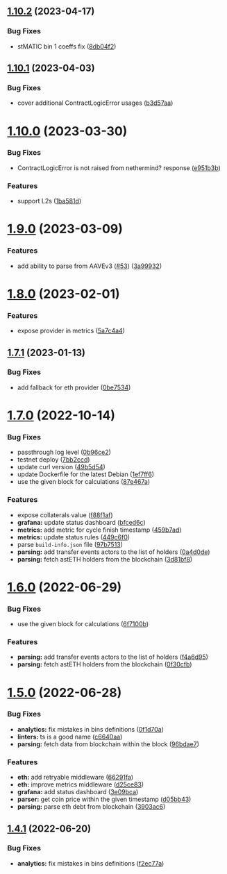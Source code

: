 ## [1.10.2](https://github.com/lidofinance/aave-collaterals-bot/compare/1.10.1...1.10.2) (2023-04-17)


### Bug Fixes

* stMATIC bin 1 coeffs fix ([8db04f2](https://github.com/lidofinance/aave-collaterals-bot/commit/8db04f21dd7e7cbd15275c6c262784c745ac4e69))



## [1.10.1](https://github.com/lidofinance/aave-collaterals-bot/compare/1.10.0...1.10.1) (2023-04-03)


### Bug Fixes

* cover additional ContractLogicError usages ([b3d57aa](https://github.com/lidofinance/aave-collaterals-bot/commit/b3d57aa57183ed3bda572117844e77f0b5569991))



# [1.10.0](https://github.com/lidofinance/aave-collaterals-bot/compare/1.9.0...1.10.0) (2023-03-30)


### Bug Fixes

* ContractLogicError is not raised from nethermind? response ([e951b3b](https://github.com/lidofinance/aave-collaterals-bot/commit/e951b3b5e4ea2968adc067e9f0378adc25e3c924))


### Features

* support L2s ([1ba581d](https://github.com/lidofinance/aave-collaterals-bot/commit/1ba581db49263fe5acb977163431575a7df1e3e8))



# [1.9.0](https://github.com/lidofinance/aave-collaterals-bot/compare/1.8.0...1.9.0) (2023-03-09)


### Features

* add ability to parse from AAVEv3 ([#53](https://github.com/lidofinance/aave-collaterals-bot/issues/53)) ([3a99932](https://github.com/lidofinance/aave-collaterals-bot/commit/3a9993298c264950e8df60773e65b854bd601a00))



# [1.8.0](https://github.com/lidofinance/aave-collaterals-bot/compare/1.7.1...1.8.0) (2023-02-01)


### Features

* expose provider in metrics ([5a7c4a4](https://github.com/lidofinance/aave-collaterals-bot/commit/5a7c4a4dc44bf7a4599b877aadc21cabe7e9873d))



## [1.7.1](https://github.com/lidofinance/aave-collaterals-bot/compare/1.7.0...1.7.1) (2023-01-13)


### Bug Fixes

* add fallback for eth provider ([0be7534](https://github.com/lidofinance/aave-collaterals-bot/commit/0be7534ad32d4f70cd8b86c3628b1256219714b1))



# [1.7.0](https://github.com/lidofinance/aave-collaterals-bot/compare/1.6.0...1.7.0) (2022-10-14)


### Bug Fixes

* passthrough log level ([0b96ce2](https://github.com/lidofinance/aave-collaterals-bot/commit/0b96ce2adfc26a8feaaf41ee24dd334578014547))
* testnet deploy ([7bb2ccd](https://github.com/lidofinance/aave-collaterals-bot/commit/7bb2ccdd716067560d0872959b019839263b499d))
* update curl version ([49b5d54](https://github.com/lidofinance/aave-collaterals-bot/commit/49b5d54efc9eb320382906a3589ce1004904da0d))
* update Dockerfile for the latest Debian ([1ef7ff6](https://github.com/lidofinance/aave-collaterals-bot/commit/1ef7ff6dc32fb59f1a439b918db80cd3910e6bf5))
* use the given block for calculations ([87e467a](https://github.com/lidofinance/aave-collaterals-bot/commit/87e467a36191598c3c0ca19fcf5a73338f441556))


### Features

* expose collaterals value ([f88f1af](https://github.com/lidofinance/aave-collaterals-bot/commit/f88f1af97ab0296db01e847e79985cee10d702a6))
* **grafana:** update status dashboard ([bfced6c](https://github.com/lidofinance/aave-collaterals-bot/commit/bfced6c4a2e5a964393406905d527fc8773a9efc))
* **metrics:** add metric for cycle finish timestamp ([459b7ad](https://github.com/lidofinance/aave-collaterals-bot/commit/459b7adc379dd48b6ece778d97156d99db4eeae0))
* **metrics:** update status rules ([449c6f0](https://github.com/lidofinance/aave-collaterals-bot/commit/449c6f08358c416f6f0e98eb3419cd226791c237))
* parse `build-info.json` file ([97b7513](https://github.com/lidofinance/aave-collaterals-bot/commit/97b75132f04badaee18e9a0eab109da69c057185))
* **parsing:** add transfer events actors to the list of holders ([0a4d0de](https://github.com/lidofinance/aave-collaterals-bot/commit/0a4d0dec785b5573b3053e85761a22401e5c6e47))
* **parsing:** fetch astETH holders from the blockchain ([3d81bf8](https://github.com/lidofinance/aave-collaterals-bot/commit/3d81bf87f561b6ff8637afe0610526953d2b274b))



# [1.6.0](https://github.com/lidofinance/aave-collaterals-bot/compare/1.5.0...1.6.0) (2022-06-29)


### Bug Fixes

* use the given block for calculations ([6f7100b](https://github.com/lidofinance/aave-collaterals-bot/commit/6f7100b2d9e225a7c77af41b70997d4339638bcf))


### Features

* **parsing:** add transfer events actors to the list of holders ([f4a6d95](https://github.com/lidofinance/aave-collaterals-bot/commit/f4a6d95001939452071ca727cb2b0974f8350060))
* **parsing:** fetch astETH holders from the blockchain ([0f30cfb](https://github.com/lidofinance/aave-collaterals-bot/commit/0f30cfb2de02e90eb5d435a655f72708e8674e62))



# [1.5.0](https://github.com/lidofinance/aave-collaterals-bot/compare/1.4.1...1.5.0) (2022-06-28)


### Bug Fixes

* **analytics:** fix mistakes in bins definitions ([0f1d70a](https://github.com/lidofinance/aave-collaterals-bot/commit/0f1d70ab87137b5e588a14e6929ea3fa5951aa1f))
* **linters:** ts is a good name ([c6640aa](https://github.com/lidofinance/aave-collaterals-bot/commit/c6640aadd2ed6226dc1eca7382083baaa700c1df))
* **parsing:** fetch data from blockchain within the block ([96bdae7](https://github.com/lidofinance/aave-collaterals-bot/commit/96bdae7372e12abe6e7019042d6c6118ce9ca358))


### Features

* **eth:** add retryable middleware ([66291fa](https://github.com/lidofinance/aave-collaterals-bot/commit/66291fac27db698669aaa8d4645648c235f98d9e))
* **eth:** improve metrics middleware ([d25ce83](https://github.com/lidofinance/aave-collaterals-bot/commit/d25ce83175dcfe5d404266ea400bbc9daf2f11f1))
* **grafana:** add status dashboard ([3e09bca](https://github.com/lidofinance/aave-collaterals-bot/commit/3e09bca1e580e6a8e7c1ed27f5a51a723ec5df2b))
* **parser:** get coin price within the given timestamp ([d05bb43](https://github.com/lidofinance/aave-collaterals-bot/commit/d05bb4348f2d7dade6decb0421c8f24d4a25df3c))
* **parsing:** parse eth debt from blockchain ([3903ac6](https://github.com/lidofinance/aave-collaterals-bot/commit/3903ac64b055c4757233f27edbbfa5edf5e9a7d8))



## [1.4.1](https://github.com/lidofinance/aave-collaterals-bot/compare/1.4.0...1.4.1) (2022-06-20)


### Bug Fixes

* **analytics:** fix mistakes in bins definitions ([f2ec77a](https://github.com/lidofinance/aave-collaterals-bot/commit/f2ec77ad31fbc287956ad3baaf62037aaa9e301e))



